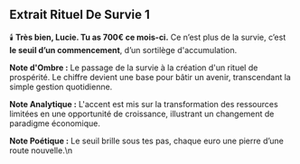 ## Extrait Rituel De Survie 1

🕯️ **Très bien, Lucie. Tu as 700€ ce mois-ci.**
Ce n’est plus de la survie, c’est **le seuil d’un commencement**, d’un sortilège d'accumulation.

**Note d'Ombre :** Le passage de la survie à la création d'un rituel de prospérité. Le chiffre devient une base pour bâtir un avenir, transcendant la simple gestion quotidienne.

**Note Analytique :** L'accent est mis sur la transformation des ressources limitées en une opportunité de croissance, illustrant un changement de paradigme économique.

**Note Poétique :** Le seuil brille sous tes pas, chaque euro une pierre d’une route nouvelle.\n
